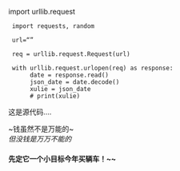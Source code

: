 import urllib.request

     import requests, random

     url=“”

     req = urllib.request.Request(url)

     with urllib.request.urlopen(req) as response:     
          date = response.read()   
          json_date = date.decode()     
          xulie = json_date   
          # print(xulie) 
     
这是源代码....

~钱虽然不是万能的~  
_但没钱是万万不能的_  

#### 先定它一个小目标今年买辆车！~~
